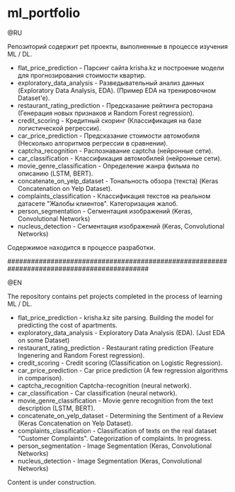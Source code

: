 # ml_portfolio

@RU

Репозиторий содержит pet проекты, выполненные в процессе изучения ML / DL.

- flat_price_prediction - Парсинг сайта krisha.kz и построение модели для прогнозирования стоимости квартир.
- exploratory_data_analysis - Разведывательный анализ данных (Exploratory Data Analysis, EDA). (Пример EDA на тренировочном Dataset'е).
- restaurant_rating_prediction - Предсказание рейтинга ресторана (Генерация новых признаков и Random Forest regression).
- сredit_scoring - Кредитный скоринг (Классификация на базе логистической регрессии).
- car_price_prediction - Предсказание стоимости автомобиля (Несколько алгоритмов регрессии в сравнении).
- captcha_recognition - Распознавание captcha (нейронные сети).
- car_classification - Классификация автомобилей (нейронные сети).
- movie_genre_classification - Определение жанра фильма по описанию (LSTM, BERT).
- concatenate_on_yelp_dataset - Тональность обзора (текста) (Keras Concatenation on Yelp Dataset).
- complaints_classification - Классификация текстов на реальном датасете "Жалобы клиентов". Категоризация жалоб.
- person_segmentation - Сегментация изображений (Keras, Convolutional Networks)
- nucleus_detection - Сегментация изображений (Keras, Convolutional Networks)

Содержимое находится в процессе разработки.

############################################################################################

@EN

The repository contains pet projects completed in the process of learning ML / DL.

- flat_price_prediction - krisha.kz site parsing. Building the model for predicting the cost of apartments.
- exploratory_data_analysis - Exploratory Data Analysis (EDA). (Just EDA on some Dataset)
- restaurant_rating_prediction - Restaurant rating prediction (Feature Ingenering and Random Forest regression).
- сredit_scoring - Credit scoring (Classification on Logistic Regression).
- car_price_prediction - Car price prediction (A few regression algorithms in comparison).
- captcha_recognition Captcha-recognition (neural network).
- car_classification - Car classification (neural network).
- movie_genre_classification - Movie genre recognition from the text description (LSTM, BERT).
- concatenate_on_yelp_dataset - Determining the Sentiment of a Review (Keras Concatenation on Yelp Dataset).
- complaints_classification - Classification of texts on the real dataset "Customer Complaints". Categorization of complaints. In progress.
- person_segmentation - Image Segmentation (Keras, Convolutional Networks)
- nucleus_detection - Image Segmentation (Keras, Convolutional Networks)

Content is under construction.
